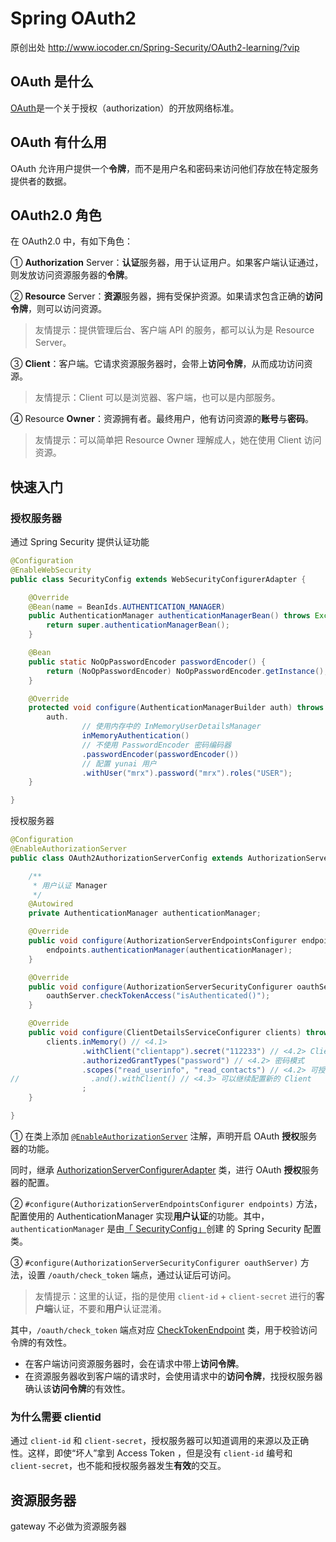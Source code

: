 # Spring OAuth2

原创出处 http://www.iocoder.cn/Spring-Security/OAuth2-learning/?vip

## OAuth 是什么

[OAuth](http://en.wikipedia.org/wiki/OAuth)是一个关于授权（authorization）的开放网络标准。

## OAuth 有什么用

OAuth 允许用户提供一个**令牌**，而不是用户名和密码来访问他们存放在特定服务提供者的数据。



## OAuth2.0 角色

在 OAuth2.0 中，有如下角色：

① **Authorization** Server：**认证**服务器，用于认证用户。如果客户端认证通过，则发放访问资源服务器的**令牌**。

② **Resource** Server：**资源**服务器，拥有受保护资源。如果请求包含正确的**访问令牌**，则可以访问资源。

> 友情提示：提供管理后台、客户端 API 的服务，都可以认为是 Resource Server。

③ **Client**：客户端。它请求资源服务器时，会带上**访问令牌**，从而成功访问资源。

> 友情提示：Client 可以是浏览器、客户端，也可以是内部服务。

④ Resource **Owner**：资源拥有者。最终用户，他有访问资源的**账号**与**密码**。

> 友情提示：可以简单把 Resource Owner 理解成人，她在使用 Client 访问资源。



## 快速入门

### 授权服务器

通过 Spring Security 提供认证功能

```java
@Configuration
@EnableWebSecurity
public class SecurityConfig extends WebSecurityConfigurerAdapter {

    @Override
    @Bean(name = BeanIds.AUTHENTICATION_MANAGER)
    public AuthenticationManager authenticationManagerBean() throws Exception {
        return super.authenticationManagerBean();
    }

    @Bean
    public static NoOpPasswordEncoder passwordEncoder() {
        return (NoOpPasswordEncoder) NoOpPasswordEncoder.getInstance();
    }

    @Override
    protected void configure(AuthenticationManagerBuilder auth) throws Exception {
        auth.
                // 使用内存中的 InMemoryUserDetailsManager
                inMemoryAuthentication()
                // 不使用 PasswordEncoder 密码编码器
                .passwordEncoder(passwordEncoder())
                // 配置 yunai 用户
                .withUser("mrx").password("mrx").roles("USER");
    }

}
```



授权服务器

```java
@Configuration
@EnableAuthorizationServer
public class OAuth2AuthorizationServerConfig extends AuthorizationServerConfigurerAdapter {

    /**
     * 用户认证 Manager
     */
    @Autowired
    private AuthenticationManager authenticationManager;

    @Override
    public void configure(AuthorizationServerEndpointsConfigurer endpoints) throws Exception {
        endpoints.authenticationManager(authenticationManager);
    }

    @Override
    public void configure(AuthorizationServerSecurityConfigurer oauthServer) throws Exception {
        oauthServer.checkTokenAccess("isAuthenticated()");
    }

    @Override
    public void configure(ClientDetailsServiceConfigurer clients) throws Exception {
        clients.inMemory() // <4.1>
                .withClient("clientapp").secret("112233") // <4.2> Client 账号、密码。
                .authorizedGrantTypes("password") // <4.2> 密码模式
                .scopes("read_userinfo", "read_contacts") // <4.2> 可授权的 Scope
//                .and().withClient() // <4.3> 可以继续配置新的 Client
                ;
    }

}
```

① 在类上添加 [`@EnableAuthorizationServer`](https://github.com/spring-projects/spring-security-oauth/blob/master/spring-security-oauth2/src/main/java/org/springframework/security/oauth2/config/annotation/web/configuration/EnableAuthorizationServer.java) 注解，声明开启 OAuth **授权**服务器的功能。

同时，继承 [AuthorizationServerConfigurerAdapter](https://github.com/spring-projects/spring-security-oauth/blob/master/spring-security-oauth2/src/main/java/org/springframework/security/oauth2/config/annotation/web/configuration/AuthorizationServerConfigurerAdapter.java) 类，进行 OAuth **授权**服务器的配置。

② `#configure(AuthorizationServerEndpointsConfigurer endpoints)` 方法，配置使用的 AuthenticationManager 实现**用户认证**的功能。其中，`authenticationManager` 是由[「 SecurityConfig」](http://www.iocoder.cn/Spring-Security/OAuth2-learning/?vip#)创建 的 Spring Security 配置类。

③ `#configure(AuthorizationServerSecurityConfigurer oauthServer)` 方法，设置 `/oauth/check_token` 端点，通过认证后可访问。

> 友情提示：这里的认证，指的是使用 `client-id` + `client-secret` 进行的**客户端**认证，不要和**用户**认证混淆。

其中，`/oauth/check_token` 端点对应 [CheckTokenEndpoint](https://github.com/spring-projects/spring-security-oauth/blob/master/spring-security-oauth2/src/main/java/org/springframework/security/oauth2/provider/endpoint/CheckTokenEndpoint.java) 类，用于校验访问令牌的有效性。

- 在客户端访问资源服务器时，会在请求中带上**访问令牌**。
- 在资源服务器收到客户端的请求时，会使用请求中的**访问令牌**，找授权服务器确认该**访问令牌**的有效性。



### 为什么需要 clientid

通过 `client-id` 和 `client-secret`，授权服务器可以知道调用的来源以及正确性。这样，即使“坏人”拿到 Access Token ，但是没有 `client-id` 编号和 `client-secret`，也不能和授权服务器发生**有效**的交互。



## 资源服务器

gateway 不必做为资源服务器